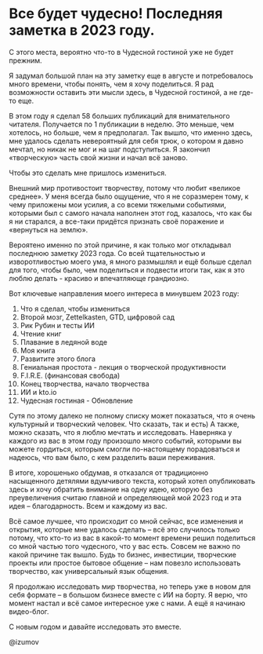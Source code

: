 # Все будет чудесно! Последняя заметка в 2023 году.

С этого места, вероятно что-то в Чудесной гостиной уже не будет прежним.

Я задумал большой план на эту заметку еще в августе и потребовалось много времени, чтобы понять, чем я хочу поделиться. Я рад возможности оставить эти мысли здесь, в Чудесной гостиной, а не где-то еще.

В этом году я сделал 58 больших публикаций для внимательного читателя. Получается по 1 публикации в неделю. Это меньше, чем хотелось, но больше, чем я предполагал. Так вышло, что именно здесь, мне удалось сделать невероятный для себя трюк, о котором я давно мечтал, но никак не мог и на шаг подступиться. Я закончил «творческую» часть свой жизни и начал всё заново. 

Чтобы это сделать мне пришлось измениться.

Внешний мир противостоит творчеству, потому что любит «великое среднее». У меня всегда было ощущение, что я не соразмерен тому, к чему приложены мои усилия, а со всеми тяжелыми событиями, которыми был с самого начала наполнен этот год, казалось, что как бы я ни старался, а все-таки придётся признать своё поражение и «вернуться на землю». 

Вероятено именно по этой причине, я как только мог откладывал последнюю заметку 2023 года. Со всей тщательностью и изворотливостью моего ума, я много размышлял и ещё больше сделал для того, чтобы было, чем поделиться и подвести итоги так, как я это люблю делать - красиво и впечатляюще грандиозно.

Вот ключевые направления моего интереса в минувшем 2023 году:
1. Что я сделал, чтобы измениться
2. Второй мозг, Zettelkasten, GTD, цифровой сад
3. Рик Рубин и тесты ИИ
4. Чтение книг
5. Плавание в ледяной воде
6. Моя книга
7. Развитите этого блога
8. Гениальная простота - лекция о творческой продуктивности
9. F.I.R.E. (финансовая свобода)
10. Конец творчества, начало творчества
11. ИИ и kto.io
12. Чудесная гостиная - Обновление

Сутя по этому далеко не полному списку может показаться, что я очень культурный и творческий человек. Что сказать, так и есть) А также, можно сказать, что я люблю мечтать и исследовать. Наверняка у каждого из вас в этом году произошло много событий, которыми вы можете гордиться, которым смогли по-настоящему порадоваться и надеюсь, что вам было, с кем разделить ваши переживания.

В итоге, хорошенько обдумав, я отказался от традиционно насыщенного детялями вдумчивого текста, который хотел опубликовать здесь и хочу обратить внимание на одну идею, которую без преувеличения считаю главной и определяющей мой 2023 год и эта идея – благодарность. Всем и каждому из вас.

Всё самое лучшее, что происходит со мной сейчас, все изменения и открытия, которые мне удалось сделать – всё это случилось только потому, что кто-то из вас в какой-то момент времени решил поделиться со мной частью того чудесного, что у вас есть. Совсем не важно по какой причине так вышло. Будь то бизнес, инвестиции, творческие проекты или простое бытовое общение – нам повезло использовать творчество, как универсальный язык общения.

Я продолжаю исследовать мир творчества, но теперь уже в новом для себя формате – в большом бизнесе вместе с ИИ на борту. Я верю, что момент настал и всё самое интересное уже с нами. А ещё я начинаю видео-блог.

С новым годом и давайте исследовать это вместе.

@izumov